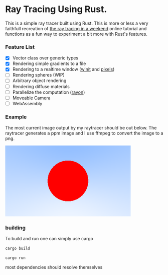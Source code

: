 # Ray Tracing Using Rust. 

This is a simple ray tracer built using Rust. This is more or less a very faithfull recreation of [the ray tracing in a weekend](https://raytracing.github.io/books/RayTracingInOneWeekend.html)
 online tutorial and functions as a fun way to experiment a bit more with Rust's features.

### Feature List

- [x] Vector class over generic types
- [x] Rendering simple gradients to a file
- [x] Rendering to a realtime window ([winit](https://github.com/rust-windowing/winit) and [pixels](https://github.com/parasyte/pixels))
- [ ] Rendering spheres (WIP)
- [ ] Arbitrary object rendering
- [ ] Rendering diffuse materials
- [ ] Parallelize the computation ([rayon](https://github.com/rayon-rs/rayon)) 
- [ ] Moveable Camera
- [ ] WebAssembly

### Example

The most current image output by my raytracer should be out below. The raytracer generates a ppm image and I use ffmpeg to convert the image to a png.

![most current output](public/out.png)

### building 

To build and run one can simply use cargo

```
cargo build
```

```
cargo run
```

most dependencies should resolve themselves